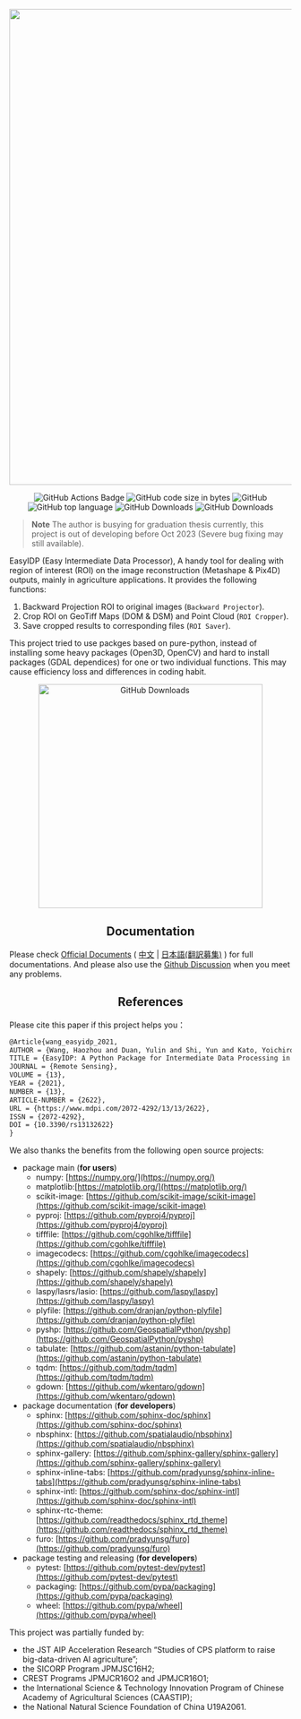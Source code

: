 <div align="center">

<p>
   <!-- <a align="left" href="https://ultralytics.com/yolov5" target="_blank"> -->
   <img width="850" src="https://github.com/UTokyo-FieldPhenomics-Lab/EasyIDP/raw/v2.0/docs/_static/images/header_v2.0.png"></a>
</p>

<p align="center">
  <img alt="GitHub Actions Badge" src="https://github.com/github/docs/actions/workflows/pytest.yml/badge.svg?style=plastic">
  <img alt="GitHub code size in bytes" src="https://img.shields.io/tokei/lines/github/UTokyo-FieldPhenomics-Lab/EasyIDP?style=plastic">
  <img alt="GitHub" src="https://img.shields.io/github/license/UTokyo-FieldPhenomics-Lab/EasyIDP?style=plastic">
  <img alt="GitHub top language" src="https://img.shields.io/github/languages/top/UTokyo-FieldPhenomics-Lab/EasyIDP?style=plastic">
  <img alt="GitHub Downloads" src="https://img.shields.io/github/downloads/UTokyo-FieldPhenomics-Lab/EasyIDP/total?label=github%20downloads&style=plastic">
  <img alt="GitHub Downloads" src="https://img.shields.io/pypi/dm/easyidp?color=%233775A9&label=pypi%20downloads&style=plastic">
</p>

</div>

> **Note**
> The author is busying for graduation thesis currently, this project is out of developing before Oct 2023 (Severe bug fixing may still available).

EasyIDP (Easy Intermediate Data Processor), A handy tool for dealing with region of interest (ROI) on the image reconstruction (Metashape & Pix4D) outputs, mainly in agriculture applications. It provides the following functions: 

1. Backward Projection ROI to original images (`Backward Projector`).
2. Crop ROI on GeoTiff Maps (DOM & DSM) and Point Cloud (`ROI Cropper`).
3. Save cropped results to corresponding files (`ROI Saver`).

This project tried to use packges based on pure-python, instead of installing some heavy packages (Open3D, OpenCV) and hard to install packages (GDAL dependices) for one or two individual functions. This may cause efficiency loss and differences in coding habit.

<p align="center">
  <img alt="GitHub Downloads" height="400px" src="https://api.star-history.com/svg?repos=UTokyo-FieldPhenomics-Lab/EasyIDP&type=Date">
</p>

## <div align="center">Documentation</div>

Please check [Official Documents](https://easyidp.readthedocs.io/en/latest/) ( [中文](https://easyidp.readthedocs.io/zh_CN/latest/) | [日本語(翻訳募集)](https://easyidp.readthedocs.io/ja/latest/) ) for full documentations. And please also use the [Github Discussion](https://github.com/UTokyo-FieldPhenomics-Lab/EasyIDP/discussions) when you meet any problems.

## <div align="center">References</div>

Please cite this paper if this project helps you：

```latex
@Article{wang_easyidp_2021,
AUTHOR = {Wang, Haozhou and Duan, Yulin and Shi, Yun and Kato, Yoichiro and Ninomiya, Seish and Guo, Wei},
TITLE = {EasyIDP: A Python Package for Intermediate Data Processing in UAV-Based Plant Phenotyping},
JOURNAL = {Remote Sensing},
VOLUME = {13},
YEAR = {2021},
NUMBER = {13},
ARTICLE-NUMBER = {2622},
URL = {https://www.mdpi.com/2072-4292/13/13/2622},
ISSN = {2072-4292},
DOI = {10.3390/rs13132622}
}
```

We also thanks the benefits from the following open source projects:

* package main (**for users**)
  * numpy: [https://numpy.org/](https://numpy.org/)
  * matplotlib:[https://matplotlib.org/](https://matplotlib.org/)
  * scikit-image: [https://github.com/scikit-image/scikit-image](https://github.com/scikit-image/scikit-image)
  * pyproj: [https://github.com/pyproj4/pyproj](https://github.com/pyproj4/pyproj)
  * tifffile: [https://github.com/cgohlke/tifffile](https://github.com/cgohlke/tifffile)
  * imagecodecs: [https://github.com/cgohlke/imagecodecs](https://github.com/cgohlke/imagecodecs)
  * shapely: [https://github.com/shapely/shapely](https://github.com/shapely/shapely)
  * laspy/lasrs/lasio: [https://github.com/laspy/laspy](https://github.com/laspy/laspy)
  * plyfile: [https://github.com/dranjan/python-plyfile](https://github.com/dranjan/python-plyfile)
  * pyshp: [https://github.com/GeospatialPython/pyshp](https://github.com/GeospatialPython/pyshp)
  * tabulate: [https://github.com/astanin/python-tabulate](https://github.com/astanin/python-tabulate)
  * tqdm: [https://github.com/tqdm/tqdm](https://github.com/tqdm/tqdm)
  * gdown: [https://github.com/wkentaro/gdown](https://github.com/wkentaro/gdown)
* package documentation (**for developers**)
  * sphinx: [https://github.com/sphinx-doc/sphinx](https://github.com/sphinx-doc/sphinx)
  * nbsphinx: [https://github.com/spatialaudio/nbsphinx](https://github.com/spatialaudio/nbsphinx)
  * sphinx-gallery: [https://github.com/sphinx-gallery/sphinx-gallery](https://github.com/sphinx-gallery/sphinx-gallery)
  * sphinx-inline-tabs: [https://github.com/pradyunsg/sphinx-inline-tabs](https://github.com/pradyunsg/sphinx-inline-tabs)
  * sphinx-intl: [https://github.com/sphinx-doc/sphinx-intl](https://github.com/sphinx-doc/sphinx-intl)
  * sphinx-rtc-theme: [https://github.com/readthedocs/sphinx_rtd_theme](https://github.com/readthedocs/sphinx_rtd_theme)
  * furo: [https://github.com/pradyunsg/furo](https://github.com/pradyunsg/furo)
* package testing and releasing (**for developers**)
  * pytest: [https://github.com/pytest-dev/pytest](https://github.com/pytest-dev/pytest)
  * packaging: [https://github.com/pypa/packaging](https://github.com/pypa/packaging)
  * wheel: [https://github.com/pypa/wheel](https://github.com/pypa/wheel)

This project was partially funded by:

* the JST AIP Acceleration Research “Studies of CPS platform to raise big-data-driven AI agriculture”; 
* the SICORP Program JPMJSC16H2; 
* CREST Programs JPMJCR16O2 and JPMJCR16O1; 
* the International Science & Technology Innovation Program of Chinese Academy of Agricultural Sciences (CAASTIP); 
* the National Natural Science Foundation of China U19A2061.
